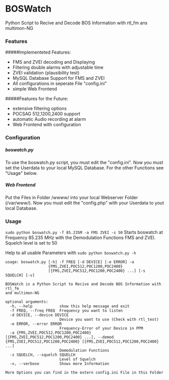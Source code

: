 # BOSWatch
Python Script to Recive and Decode BOS Information with rtl_fm ans multimon-NG

### Features
#####Implementeted Features:
- FMS and ZVEI decoding and Displaying
- Filtering double alarms with adjustable time
- ZVEI validation (plausibility test)
- MySQL Database Support for FMS and ZVEI
- All configurations in seperate File "config.ini"
- simple Web Frontend

#####Features for the Future:
- extensive filtering options
- POCSAG 512,1200,2400 support
- automatic Audio recording at alarm
- Web Frontend with configuration

### Configuration
##### boswatch.py
To use the boswatch.py script, you must edit the "config.ini".
Now you must set the Userdata to your local MySQL Database.
For the other Functions see "Usage" below.

##### Web Frontend
Put the Files in Folder /wwww/ into your local Webserver Folder (/var/www/).
Now you must edit the "config.php" with your Userdata to yout local Database.

### Usage
`sudo python boswatch.py -f 85.235M -a FMS ZVEI -s 50`
Starts boswatch at Frequency 85.235 MHz with the Demodulation Functions FMS and ZVEI.
Squelch level is set to 50

Help to all usable Parameters with `sudo python boswatch.py -h`

```
usage: boswatch.py [-h] -f FREQ [-d DEVICE] [-e ERROR] -a
                   {FMS,ZVEI,POC512,POC1200,POC2400}
                   [{FMS,ZVEI,POC512,POC1200,POC2400} ...] [-s SQUELCH] [-v]

BOSWatch is a Python Script to Recive and Decode BOS Information with rtl_fm
and multimon-NG

optional arguments:
  -h, --help            show this help message and exit
  -f FREQ, --freq FREQ  Frequency you want to listen
  -d DEVICE, --device DEVICE
                        Device you want to use (Check with rtl_test)
  -e ERROR, --error ERROR
                        Frequency-Error of your Device in PPM
  -a {FMS,ZVEI,POC512,POC1200,POC2400} [{FMS,ZVEI,POC512,POC1200,POC2400} ...], --demod {FMS,ZVEI,POC512,POC1200,POC2400} [{FMS,ZVEI,POC512,POC1200,POC2400} ...]
                        Demodulation Functions
  -s SQUELCH, --squelch SQUELCH
                        Level of Squelch
  -v, --verbose         Shows more Information

More Options you can find in the extern config.ini File in this Folder
```

